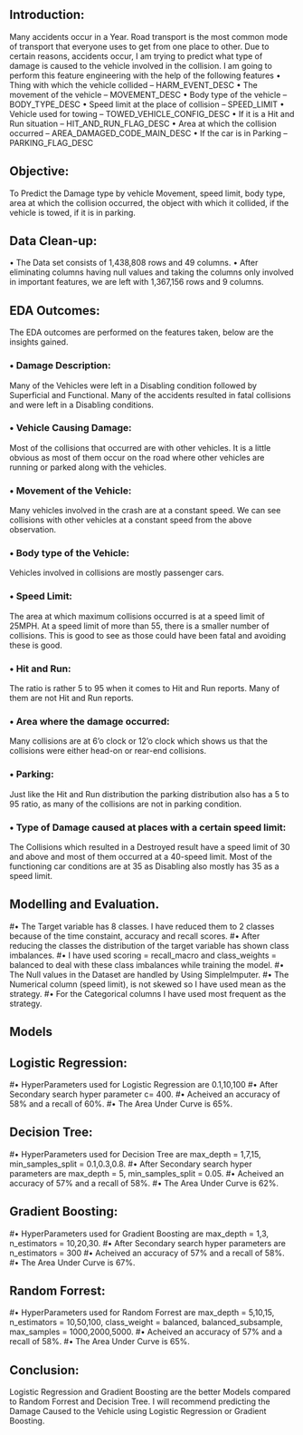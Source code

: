 ## Introduction:

Many accidents occur in a Year. Road transport is the most common mode of transport that everyone uses to get from one place to other. Due to certain reasons, accidents occur, I am trying to predict what type of damage is caused to the vehicle involved in the collision. I am going to perform this feature engineering with the help of the following features
•	Thing with which the vehicle collided – HARM_EVENT_DESC
•	The movement of the vehicle – MOVEMENT_DESC
•	Body type of the vehicle – BODY_TYPE_DESC
•	Speed limit at the place of collision – SPEED_LIMIT
•	Vehicle used for towing – TOWED_VEHICLE_CONFIG_DESC
•	If it is a Hit and Run situation – HIT_AND_RUN_FLAG_DESC
•	Area at which the collision occurred – AREA_DAMAGED_CODE_MAIN_DESC
•	If the car is in Parking – PARKING_FLAG_DESC
## Objective:

To Predict the Damage type by vehicle Movement, speed limit, body type, area at which the collision occurred, the object with which it collided, if the vehicle is towed, if it is in parking.

## Data Clean-up:

•	The Data set consists of 1,438,808 rows and 49 columns.
•	After eliminating columns having null values and taking the columns only involved in important features, we are left with 1,367,156 rows and 9 columns.

## EDA Outcomes: 

The EDA outcomes are performed on the features taken, below are the insights gained.
### •	Damage Description:
Many of the Vehicles were left in a Disabling condition followed by Superficial and Functional. Many of the accidents resulted in fatal collisions and were left in a Disabling conditions. 
### •	Vehicle Causing Damage:
Most of the collisions that occurred are with other vehicles. It is a little obvious as most of them occur on the road where other vehicles are running or parked along with the vehicles.
### •	Movement of the Vehicle:
Many vehicles involved in the crash are at a constant speed. We can see collisions with other vehicles at a constant speed from the above observation. 
### •	Body type of the Vehicle:
Vehicles involved in collisions are mostly passenger cars.
### •	Speed Limit:
The area at which maximum collisions occurred is at a speed limit of 25MPH. At a speed limit of more than 55, there is a smaller number of collisions. This is good to see as those could have been fatal and avoiding these is good.
### •	Hit and Run:
The ratio is rather 5 to 95 when it comes to Hit and Run reports. Many of them are not Hit and Run reports.
### •	Area where the damage occurred:
Many collisions are at 6’o clock or 12’o clock which shows us that the collisions were either head-on or rear-end collisions.
### •	Parking:
Just like the Hit and Run distribution the parking distribution also has a 5 to 95 ratio, as many of the collisions are not in parking condition.
### •	Type of Damage caused at places with a certain speed limit:
The Collisions which resulted in a Destroyed result have a speed limit of 30 and above and most of them occurred at a 40-speed limit. Most of the functioning car conditions are at 35 as Disabling also mostly has 35 as a speed limit.

## Modelling and Evaluation.

 #•	The Target variable has 8 classes. I have reduced them to 2 classes because of the time constaint, accuracy and recall scores.
 #• After reducing the classes the distribution of the target variable has shown class imbalances. 
 #• I have used scoring = recall_macro and class_weights = balanced to deal with these class imbalances while training the model.
 #• The Null values in the Dataset are handled by Using SimpleImputer.
 #• The Numerical column (speed limit), is not skewed so I have used mean as the strategy.
 #• For the Categorical columns I have used most frequent as the strategy.

## Models

## Logistic Regression:

 #• HyperParameters used for Logistic Regression are 0.1,10,100
 #• After Secondary search hyper parameter c= 400.
 #• Acheived an accuracy of 58% and a recall of 60%.
 #• The Area Under Curve is 65%.

## Decision Tree:

 #• HyperParameters used for Decision Tree are max_depth = 1,7,15, min_samples_split = 0.1,0.3,0.8.
 #• After Secondary search hyper parameters are max_depth = 5, min_samples_split = 0.05.
 #• Acheived an accuracy of 57% and a recall of 58%.
 #• The Area Under Curve is 62%.

## Gradient Boosting:

 #• HyperParameters used for Gradient Boosting are max_depth = 1,3, n_estimators = 10,20,30.
 #• After Secondary search hyper parameters are n_estimators = 300
 #• Acheived an accuracy of 57% and a recall of 58%.
 #• The Area Under Curve is 67%.

## Random Forrest:

 #• HyperParameters used for Random Forrest are max_depth = 5,10,15, n_estimators = 10,50,100, class_weight = balanced, balanced_subsample, max_samples = 1000,2000,5000.
 #• Acheived an accuracy of 57% and a recall of 58%.
 #• The Area Under Curve is 65%.

## Conclusion:

Logistic Regression and Gradient Boosting are the better Models compared to Random Forrest and Decision Tree. I will recommend predicting the Damage Caused to the Vehicle using Logistic Regression or Gradient Boosting.
